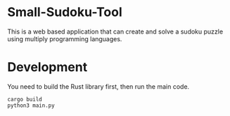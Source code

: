 # Small-Sudoku-Tool
This is a web based application that can create and solve a sudoku puzzle using multiply programming languages.

# Development
You need to build the Rust library first, then run the main code.

    cargo build
    python3 main.py

